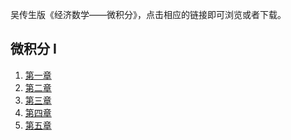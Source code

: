 

吴传生版《经济数学——微积分》，点击相应的链接即可浏览或者下载。

## 微积分 I

1. <a href='./doc/ppt_chap1.pdf'>第一章</a> 
2. <a href='./doc/ppt_chap2.pdf'>第二章</a>
3. <a href='./doc/ppt_chap3.pdf'>第三章</a> 
4. <a href='./doc/ppt_chap4.pdf'>第四章</a>
5. <a href='./doc/ppt_chap5.pdf'>第五章</a>   
